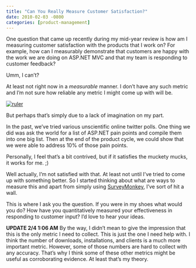 ```yaml
---
title: "Can You Really Measure Customer Satisfaction?"
date: 2010-02-03 -0800
categories: [product-management]
---
```

One question that came up recently during my mid-year review is how am I measuring customer satisfaction with the products that I work on? For example, how can I measurably demonstrate that customers are happy with the work we are doing on ASP.NET MVC and that my team is responding to customer feedback?

Umm, I can’t?

At least not right now in a *measurable* manner. I don’t have any such metric and I’m not sure how reliable any metric I might come up with will be.

[![ruler](http://haacked.com/images/haacked_com/WindowsLiveWriter/MeasuringCustomerSatisfaction_CD25/ruler_3.jpg "ruler")](http://www.sxc.hu/photo/174738 "Wooden Ruler on sxc.hu by Bubbels")

But perhaps that’s simply due to a lack of imagination on my part.

In the past, we’ve tried various unscientific online twitter polls. One thing we did was ask the world for a list of ASP.NET pain points and compile them into one big list. Then at the end of the product cycle, we could show that we were able to address 10% of those pain points.

Personally, I feel that’s a bit contrived, but if it satisfies the muckety mucks, it works for me. ;)

Well actually, I’m not satisfied with that. At least not until I’ve tried to come up with something better. So I started thinking about what are ways to measure this and apart from simply using [SurveyMonkey](http://www.surveymonkey.com/ "SurveyMonkey"), I’ve sort of hit a wall.

This is where I ask you the question. If you were in my shoes what would you do? How have you quantitatively measured your effectiveness in responding to customer input? I’d love to hear your ideas.

**UPDATE 2/4 1:06 AM** By the way, I didn’t mean to give the impression that this is the only metric I need to collect. This is just the one I need help with. I think the number of downloads, installations, and clients is a much more important metric. However, some of those numbers are hard to collect with any accuracy. That’s why I think some of these other metrics might be useful as corroborating evidence. At least that’s my theory.